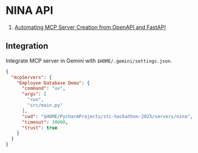 # NINA API

1. [Automating MCP Server Creation from OpenAPI and FastAPI](https://www.pondhouse-data.com/blog/automating-mcp-server-creation)

## Integration

Integrate MCP server in Gemini with `$HOME/.gemini/settings.json`.

```json
{
  "mcpServers": {
    "Employee Database Demo": {
      "command": "uv",
      "args": [
        "run",
        "src/main.py"
      ],
      "cwd": "$HOME/PycharmProjects/sti-hackathon-2025/servers/nina",
      "timeout": 30000,
      "trust": true
    }
  }
}

